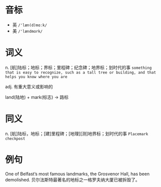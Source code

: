 # 音标

- 英 `/'læn(d)mɑːk/`
- 美 `/'lændmɑrk/`

# 词义

n. [航]陆标；地标；界标；里程碑；纪念碑；地界标；划时代的事
`something that is easy to recognize, such as a tall tree or building, and that helps you know where you are`

adj. 有重大意义或影响的




land(陆地) + mark(标志) → 路标

# 同义

n. [航]陆标，地标；[建]里程碑；[地理][测]地界标；划时代的事
`Placemark` `checkpost`

# 例句

One of Belfast’s most famous landmarks, the Grosvenor Hall, has been demolished.
贝尔法斯特最著名的地标之一格罗夫纳大厦已被拆毁了。


